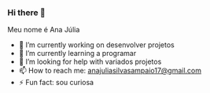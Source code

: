 ### Hi there 💜
Meu nome é Ana Júlia


- 🔭 I’m currently working on desenvolver projetos
- 🌱 I’m currently learning a programar 
- 🤔 I’m looking for help with variados projetos
- 📫 How to reach me: anajuliasilvasampaio17@gmail.com
- ⚡ Fun fact: sou curiosa 
  
